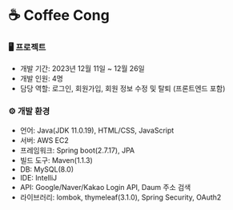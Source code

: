 # ☕ Coffee Cong


### 🖥 프로젝트
- 개발 기간: 2023년 12월 11일 ~ 12월 26일
- 개발 인원: 4명
- 담당 역할: 로그인, 회원가입, 회원 정보 수정 및 탈퇴 (프론트엔드 포함)


### ⚙ 개발 환경
- 언어: Java(JDK 11.0.19), HTML/CSS, JavaScript
- 서버: AWS EC2
- 프레임워크: Spring boot(2.7.17), JPA
- 빌드 도구: Maven(1.1.3)
- DB: MySQL(8.0)
- IDE: IntelliJ
- API: Google/Naver/Kakao Login API, Daum 주소 검색
- 라이브러리: lombok, thymeleaf(3.1.0), Spring Security, OAuth2
